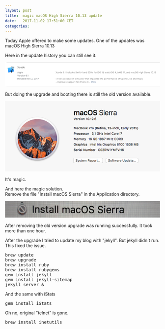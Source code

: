 ```yaml
---
layout: post
title:  magic macOS High Sierra 10.13 update
date:   2017-11-02 17:51:00 CET
categories:
---
```


Today Apple offered to make some updates. One of the updates was macOS High Sierra 10.13

Here in the update history you can still see it.

![high_sierra_history.png](/images/high_sierra_history.png)

But doing the upgrade and booting there is still the old version available.

![high_sierra_history.png](/images/high_sierra_current.png)

It's magic.

And here the magic solution. <br>
Remove the file "Install macOS Sierra" in the Application directory.

![high_sierra_old.png](/images/high_sierra_old.png)

After removing the old version upgrade was running successfully. It took more than one hour.

After the upgrade I tried to update my blog with "jekyll". But jekyll didn't run. This fixed the issue.

<pre>
brew update
brew upgrade  
brew install ruby
brew install rubygems
gem install jekyll
gem install jekyll-sitemap
jekyll server &
</pre>

And the same with iStats

<pre>
gem install iStats
</pre>

Oh no, original "telnet" is gone.

<pre>
brew install inetutils
</pre>
